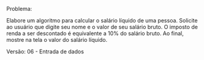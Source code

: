 <!-- Problema

Elabore um algoritmo para calcular o salário líquido de uma pessoa.
O salário bruto dessa pessoa é de R$ 7.500,00.
O imposto de renda a ser descontado é equivalente a 10% do salário bruto.
Ao final moste na tela o valor do salário líquido.

Versão 05 - Operadores -->

Problema:

Elabore um algoritmo para calcular o salário líquido de uma pessoa.
Solicite ao usuário que digite seu nome e o valor de seu salário bruto.
O imposto de renda a ser descontado é equivalente a 10% do salário bruto.
Ao final, mostre na tela o valor do salário líquido.

Versão: 06 - Entrada de dados
